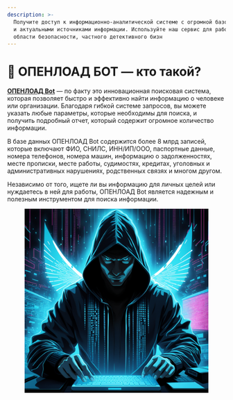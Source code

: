 ```yaml
---
description: >-
  Получите доступ к информационно-аналитической системе с огромной базой данных
  и актуальными источниками информации. Используйте наш сервис для работы в
  области безопасности, частного детективного бизн
---
```


# 👼 ОПЕНЛОАД БОТ — кто такой?

[**ОПЕНЛОАД Bot**](https://botiprobiva.top/anglsbot/) — по факту это инновационная поисковая система, которая позволяет быстро и эффективно найти информацию о человеке или организации. Благодаря гибкой системе запросов, вы можете указать любые параметры, которые необходимы для поиска, и получить подробный отчет, который содержит огромное количество информации.

В базе данных ОПЕНЛОАД Bot содержится более 8 млрд записей, которые включают ФИО, СНИЛС, ИНН/ИП/ООО, паспортные данные, номера телефонов, номера машин, информацию о задолженностях, месте прописки, месте работы, судимостях, кредитах, уголовных и административных нарушениях, родственных связях и многом другом.

Независимо от того, ищете ли вы информацию для личных целей или нуждаетесь в ней для работы, ОПЕНЛОАД Bot является надежным и полезным инструментом для поиска информации.

<figure><img src="../.gitbook/assets/ar.png" alt=""><figcaption></figcaption></figure>
